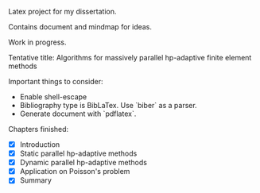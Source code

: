 Latex project for my dissertation.

Contains document and mindmap for ideas.

Work in progress.

Tentative title: Algorithms for massively parallel hp-adaptive finite element methods

Important things to consider:
<ul>
<li> Enable shell-escape
<li> Bibliography type is BibLaTex. Use `biber` as a parser.
<li> Generate document with `pdflatex`.
</ul>

Chapters finished:
- [x] Introduction
- [X] Static parallel hp-adaptive methods
- [x] Dynamic parallel hp-adaptive methods
- [x] Application on Poisson's problem
- [x] Summary
